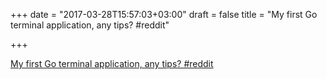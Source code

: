 +++
date = "2017-03-28T15:57:03+03:00"
draft = false
title = "My first Go terminal application, any tips?  #reddit"

+++

<p><a href="https://t.co/QvpfQ8qh9h">My first Go terminal application, any tips?  #reddit</a></p>